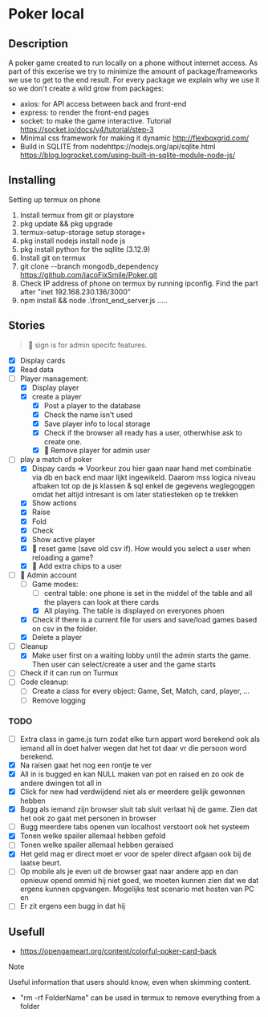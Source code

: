 # Poker local
## Description
A poker game created to run locally on a phone without internet access. 
As part of this excerise we try to minimize the amount of package/frameworks we use to get to the end result. For every package we explain why we use it so we don't create a wild grow from packages:
* axios: for API access between back and front-end
* express: to render the front-end pages
* socket: to make the game interactive. Tutorial https://socket.io/docs/v4/tutorial/step-3
* Minimal css framework for making it dynamic http://flexboxgrid.com/
* Build in SQLITE from nodehttps://nodejs.org/api/sqlite.html https://blog.logrocket.com/using-built-in-sqlite-module-node-js/
## Installing
Setting up termux on phone
1. Install termux from git or playstore
2. pkg update && pkg upgrade
3. termux-setup-storage setup storage+
4. pkg install nodejs install node js
5. pkg install python for the sqllite (3.12.9)
6. Install git on termux
7. git clone --branch mongodb_dependency https://github.com/jacoFixSmile/Poker.git
7. Check IP address of phone on termux by running ipconfig. Find the part after "inet 192.168.230.136/3000"
8. npm install && node  .\front_end_server.js
.....
## Stories
> 👑 sign is for admin specifc features. 
- [X] Display cards
- [X] Read data 
- [ ] Player management:
    - [X] Display player
    - [x] create a player 
        - [X] Post a player to the database
        - [X] Check the name isn't used
        - [X] Save player info to local storage
        - [X] Check if the browser all ready has a user, otherwhise ask to create one.
        - [X] 👑 Remove player for admin user
- [ ] play a match of poker
    - [x] Dispay cards
    => Voorkeur zou hier gaan naar hand met combinatie via db en back end maar lijkt ingewikeld. Daarom mss logica niveau afbaken tot op de js klassen & sql enkel de gegevens weglegoggen omdat het altijd intresant is om later statiesteken op te trekken
    - [X] Show actions
    - [x] Raise
    - [x] Fold
    - [X] Check
    - [X] Show active player
    - [x] 👑 reset game (save old csv if). How would you select a user when reloading a game?
    - [X] 👑 Add extra chips to a user  
- [ ] 👑 Admin account
    - [ ] Game modes:
        - [ ] central table: one phone is set in the middel of the table and all the players can look at there cards
        - [x] All playing. The table is displayed on everyones phoen
    - [x] Check if there is a current file for users and save/load games based on csv in the folder.
    - [x] Delete a player
- [ ] Cleanup
    -  [X] Make user first on a waiting lobby until the admin starts the game. Then user can select/create a user and the game starts
- [ ] Check if it can run on Turmux  
- [ ] Code cleanup: 
    - [ ] Create a class for every object: Game, Set, Match, card, player, ... 
    - [ ] Remove logging
### TODO
- [ ] Extra class in game.js turn zodat elke turn appart word berekend ook als iemand all in doet halver wegen dat het tot daar vr die persoon word berekend.
- [x] Na raisen gaat het nog een rontje te ver 
- [x] All in is bugged en kan NULL maken van pot en raised en zo ook de andere dwingen tot all in 
- [X] Click for new had verdwijdend niet als er meerdere gelijk gewonnen hebben
- [x] Bugg als iemand zijn browser sluit tab sluit verlaat hij de game. Zien dat het ook zo gaat met personen in browser
- [ ] Bugg meerdere tabs openen van localhost verstoort ook het systeem
- [X] Tonen welke spailer allemaal hebben gefold
- [ ]  Tonen welke spailer allemaal hebben geraised
- [x] Het geld mag er direct moet er voor de speler direct afgaan ook bij de laatse beurt. 
- [ ] Op mobile als je even uit de browser gaat naar andere app en dan opnieuw opend ommid hij niet goed, we moeten kunnen zien dat we dat ergens kunnen opgvangen. Mogelijks test scenario met hosten van PC en  
- [ ] Er zit ergens een bugg in dat hij
## Usefull
* https://opengameart.org/content/colorful-poker-card-back
> [!NOTE]
> Useful information that users should know, even when skimming content.
 * "rm -rf FolderName" can be used in termux to remove everything from a folder
<!-- 
> [!TIP]
> Helpful advice for doing things better or more easily.

> [!IMPORTANT]
> Key information users need to know to achieve their goal.

> [!WARNING]
> Urgent info that needs immediate user attention to avoid problems.

> [!CAUTION]
> Advises about risks or negative outcomes of certain actions.
-->